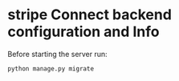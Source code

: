 # stripe Connect backend configuration and Info

Before starting the server run:

```sh
python manage.py migrate
```
